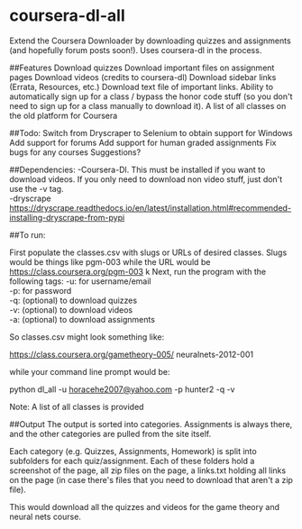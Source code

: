 # coursera-dl-all
Extend the Coursera Downloader by downloading quizzes and assignments (and hopefully forum posts soon!). Uses coursera-dl in the process.

##Features
Download quizzes
Download important files on assignment pages
Download videos (credits to coursera-dl)
Download sidebar links (Errata, Resources, etc.)
Download text file of important links.
Ability to automatically sign up for a class / bypass the honor code stuff (so you don't need to sign up for a class manually to download it).
A list of all classes on the old platform for Coursera

##Todo:
Switch from Dryscraper to Selenium to obtain support for Windows
Add support for forums
Add support for human graded assignments
Fix bugs for any courses
Suggestions?

##Dependencies:
-Coursera-Dl. This must be installed if you want to download videos. If you only need to download non video stuff, just don't use the -v tag.  
-dryscrape https://dryscrape.readthedocs.io/en/latest/installation.html#recommended-installing-dryscrape-from-pypi

##To run:

First populate the classes.csv with slugs or URLs of desired classes. Slugs would be things like pgm-003 while the URL would be https://class.coursera.org/pgm-003
k
Next, run the program with the following tags:
-u: for username/email  
-p: for password  
-q: (optional) to download quizzes  
-v: (optional) to download videos  
-a: (optional) to download assignments  

So classes.csv might look something like:

https://class.coursera.org/gametheory-005/
neuralnets-2012-001

while your command line prompt would be:

python dl_all -u horacehe2007@yahoo.com -p hunter2 -q -v

Note: A list of all classes is provided 

##Output
The output is sorted into categories. Assignments is always there, and the other categories are pulled from the site itself.

Each category (e.g. Quizzes, Assignments, Homework) is split into subfolders for each quiz/assignment. Each of these folders hold a screenshot of the page, all zip files on the page, a links.txt holding all links on the page (in case there's files that you need to download that aren't a zip file).

This would download all the quizzes and videos for the game theory and neural nets course.
